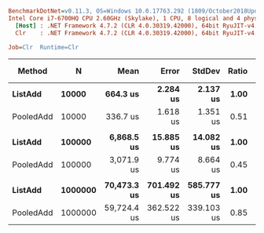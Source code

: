 ``` ini

BenchmarkDotNet=v0.11.3, OS=Windows 10.0.17763.292 (1809/October2018Update/Redstone5)
Intel Core i7-6700HQ CPU 2.60GHz (Skylake), 1 CPU, 8 logical and 4 physical cores
  [Host] : .NET Framework 4.7.2 (CLR 4.0.30319.42000), 64bit RyuJIT-v4.7.3324.0
  Clr    : .NET Framework 4.7.2 (CLR 4.0.30319.42000), 64bit RyuJIT-v4.7.3324.0

Job=Clr  Runtime=Clr  

```
|    Method |       N |        Mean |      Error |     StdDev | Ratio | Gen 0/1k Op | Gen 1/1k Op | Gen 2/1k Op | Allocated Memory/Op |
|---------- |-------- |------------:|-----------:|-----------:|------:|------------:|------------:|------------:|--------------------:|
|   **ListAdd** |   **10000** |    **664.3 us** |   **2.284 us** |   **2.137 us** |  **1.00** |    **333.0078** |    **333.0078** |    **333.0078** |           **1242896 B** |
| PooledAdd |   10000 |    336.7 us |   1.618 us |   1.351 us |  0.51 |           - |           - |           - |                44 B |
|           |         |             |            |            |       |             |             |             |                     |
|   **ListAdd** |  **100000** |  **6,868.5 us** |  **15.885 us** |  **14.082 us** |  **1.00** |    **492.1875** |    **492.1875** |    **492.1875** |          **12401376 B** |
| PooledAdd |  100000 |  3,071.9 us |   9.774 us |   8.664 us |  0.45 |           - |           - |           - |                64 B |
|           |         |             |            |            |       |             |             |             |                     |
|   **ListAdd** | **1000000** | **70,473.3 us** | **701.492 us** | **585.777 us** |  **1.00** |   **1250.0000** |   **1250.0000** |   **1250.0000** |         **124003237 B** |
| PooledAdd | 1000000 | 59,724.4 us | 362.522 us | 339.103 us |  0.85 |    777.7778 |    777.7778 |    777.7778 |         125832892 B |
